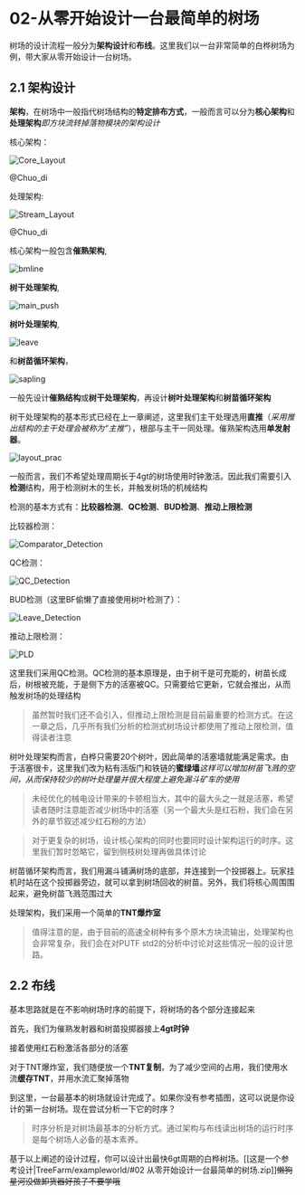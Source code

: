 # 02-从零开始设计一台最简单的树场

树场的设计流程一般分为**架构设计**和**布线**。这里我们以一台非常简单的白桦树场为例，带大家从零开始设计一台树场。

## 2.1 架构设计

**架构**，在树场中一般指代树场结构的**特定排布方式**，一般而言可以分为**核心架构**和**处理架构***即方块流转掉落物模块的架构设计*

核心架构：

![Core_Layout](./img/Core_Layout.png)

@Chuo_di

处理架构:

![Stream_Layout](./img/Stream_Layout.png)

@Chuo_di

核心架构一般包含**催熟架构**,

![bmline](./img/bmline.png)

**树干处理架构**,

![main_push](./img/MainPush_Layout.png)

**树叶处理架构**,

![leave](./img/leave.png)

和**树苗循环架构**，

![sapling](./img/Saplingrecyc.png)

一般先设计**催熟结构**或**树干处理架构**，再设计**树叶处理架构**和**树苗循环架构**

树干处理架构的基本形式已经在上一章阐述，这里我们主干处理选用**直推**（*采用推出结构的主干处理会被称为“主推”*），根部与主干一同处理。催熟架构选用**单发射器**。

![layout_prac](./img/layout_prac.png)

一般而言，我们不希望处理周期长于4gt的树场使用时钟激活。因此我们需要引入**检测**结构，用于检测树木的生长，并触发树场的机械结构

检测的基本方式有：**比较器检测**、**QC检测**、**BUD检测**、**推动上限检测**

比较器检测：

![Comparator_Detection](./img/Comparator_Detect.png)

QC检测：

![QC_Detection](./img/QC_Detection.png)

BUD检测（这里BF偷懒了直接使用树叶检测了）：

![Leave_Detection](./img/Leave_Detection.png)

推动上限检测：

![PLD](./img/TreeFarm_PushLimitDetect.png)

这里我们采用QC检测。QC检测的基本原理是，由于树干是可充能的，树苗长成后，树根被充能，于是侧下方的活塞被QC。只需要给它更新，它就会推出，从而触发树场的处理结构

>虽然暂时我们还不会引入，但推动上限检测是目前最重要的检测方式。在这一章之后，几乎所有我们分析的检测式树场设计都使用了推动上限检测，值得读者注意

树叶处理架构而言，白桦只需要20个树叶，因此简单的活塞墙就能满足需求。由于活塞很卡，这里我们改为粘有活版门和铁链的**蜜绿墙***这样可以增加树苗飞溅的空间，从而保持较少的树叶处理量并很大程度上避免漏斗矿车的使用*

>未经优化的械电设计带来的卡顿相当大，其中的最大头之一就是活塞，希望读者随时注意能否减少树场中的活塞（另一个最大头是红石粉，我们会在另外的章节叙述减少红石粉的方法）

>对于更复杂的树场，设计核心架构的同时也要同时设计架构运行的时序。这里我们暂时忽略它，留到侧枝树处理再做具体讨论

树苗循环架构而言，我们用漏斗铺满树场的底部，并连接到一个投掷器上。玩家挂机时站在这个投掷器旁边，就可以拿到树场回收的树苗。另外，我们将核心周围围起来，避免树苗飞溅范围过大

处理架构，我们采用一个简单的**TNT爆炸室**

>值得注意的是，由于目前的高速全树种有多个原木方块流输出，处理架构也会非常复杂，我们会在对PUTF std2的分析中讨论对这些情况一般的设计思路。

## 2.2 布线

基本思路就是在不影响树场时序的前提下，将树场的各个部分连接起来

首先，我们为催熟发射器和树苗投掷器接上**4gt时钟**

接着使用红石粉激活各部分的活塞

对于TNT爆炸室，我们随便放一个**TNT复制**，为了减少空间的占用，我们使用水流**缓存TNT**，并用水流汇聚掉落物

到这里，一台最基本的树场就设计完成了。如果你没有参考插图，这可以说是你设计的第一台树场。现在尝试分析一下它的时序？

>时序分析是对树场最基本的分析方式。通过架构与布线读出树场的运行时序是每个树场人必备的基本素养。

基于以上阐述的设计过程，你可以设计出最快6gt周期的白桦树场。[[这是一个参考设计|TreeFarm/exampleworld/#02 从零开始设计一台最简单的树场.zip]]~~懒狗星河没做卸货器好孩子不要学哦~~
